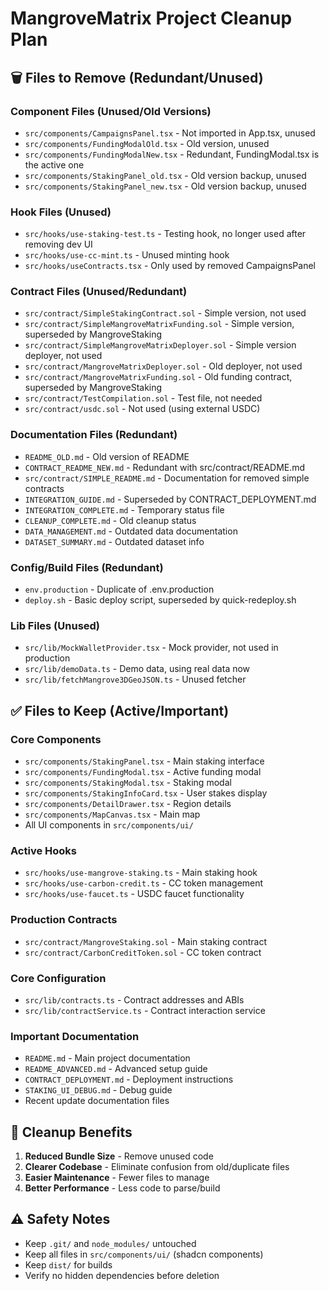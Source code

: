# MangroveMatrix Project Cleanup Plan

## 🗑️ **Files to Remove (Redundant/Unused)**

### **Component Files (Unused/Old Versions)**
- `src/components/CampaignsPanel.tsx` - Not imported in App.tsx, unused
- `src/components/FundingModalOld.tsx` - Old version, unused  
- `src/components/FundingModalNew.tsx` - Redundant, FundingModal.tsx is the active one
- `src/components/StakingPanel_old.tsx` - Old version backup, unused
- `src/components/StakingPanel_new.tsx` - Old version backup, unused

### **Hook Files (Unused)**
- `src/hooks/use-staking-test.ts` - Testing hook, no longer used after removing dev UI
- `src/hooks/use-cc-mint.ts` - Unused minting hook
- `src/hooks/useContracts.tsx` - Only used by removed CampaignsPanel

### **Contract Files (Unused/Redundant)**
- `src/contract/SimpleStakingContract.sol` - Simple version, not used
- `src/contract/SimpleMangroveMatrixFunding.sol` - Simple version, superseded by MangroveStaking
- `src/contract/SimpleMangroveMatrixDeployer.sol` - Simple version deployer, not used
- `src/contract/MangroveMatrixDeployer.sol` - Old deployer, not used
- `src/contract/MangroveMatrixFunding.sol` - Old funding contract, superseded by MangroveStaking
- `src/contract/TestCompilation.sol` - Test file, not needed
- `src/contract/usdc.sol` - Not used (using external USDC)

### **Documentation Files (Redundant)**
- `README_OLD.md` - Old version of README
- `CONTRACT_README_NEW.md` - Redundant with src/contract/README.md
- `src/contract/SIMPLE_README.md` - Documentation for removed simple contracts
- `INTEGRATION_GUIDE.md` - Superseded by CONTRACT_DEPLOYMENT.md
- `INTEGRATION_COMPLETE.md` - Temporary status file
- `CLEANUP_COMPLETE.md` - Old cleanup status
- `DATA_MANAGEMENT.md` - Outdated data documentation
- `DATASET_SUMMARY.md` - Outdated dataset info

### **Config/Build Files (Redundant)**
- `env.production` - Duplicate of .env.production
- `deploy.sh` - Basic deploy script, superseded by quick-redeploy.sh

### **Lib Files (Unused)**
- `src/lib/MockWalletProvider.tsx` - Mock provider, not used in production
- `src/lib/demoData.ts` - Demo data, using real data now
- `src/lib/fetchMangrove3DGeoJSON.ts` - Unused fetcher

## ✅ **Files to Keep (Active/Important)**

### **Core Components**
- `src/components/StakingPanel.tsx` - Main staking interface
- `src/components/FundingModal.tsx` - Active funding modal
- `src/components/StakingModal.tsx` - Staking modal
- `src/components/StakingInfoCard.tsx` - User stakes display
- `src/components/DetailDrawer.tsx` - Region details
- `src/components/MapCanvas.tsx` - Main map
- All UI components in `src/components/ui/`

### **Active Hooks**
- `src/hooks/use-mangrove-staking.ts` - Main staking hook
- `src/hooks/use-carbon-credit.ts` - CC token management
- `src/hooks/use-faucet.ts` - USDC faucet functionality

### **Production Contracts**
- `src/contract/MangroveStaking.sol` - Main staking contract
- `src/contract/CarbonCreditToken.sol` - CC token contract

### **Core Configuration**
- `src/lib/contracts.ts` - Contract addresses and ABIs
- `src/lib/contractService.ts` - Contract interaction service

### **Important Documentation**
- `README.md` - Main project documentation
- `README_ADVANCED.md` - Advanced setup guide
- `CONTRACT_DEPLOYMENT.md` - Deployment instructions
- `STAKING_UI_DEBUG.md` - Debug guide
- Recent update documentation files

## 🎯 **Cleanup Benefits**

1. **Reduced Bundle Size** - Remove unused code
2. **Clearer Codebase** - Eliminate confusion from old/duplicate files
3. **Easier Maintenance** - Fewer files to manage
4. **Better Performance** - Less code to parse/build

## ⚠️ **Safety Notes**

- Keep `.git/` and `node_modules/` untouched
- Keep all files in `src/components/ui/` (shadcn components)
- Keep `dist/` for builds
- Verify no hidden dependencies before deletion
